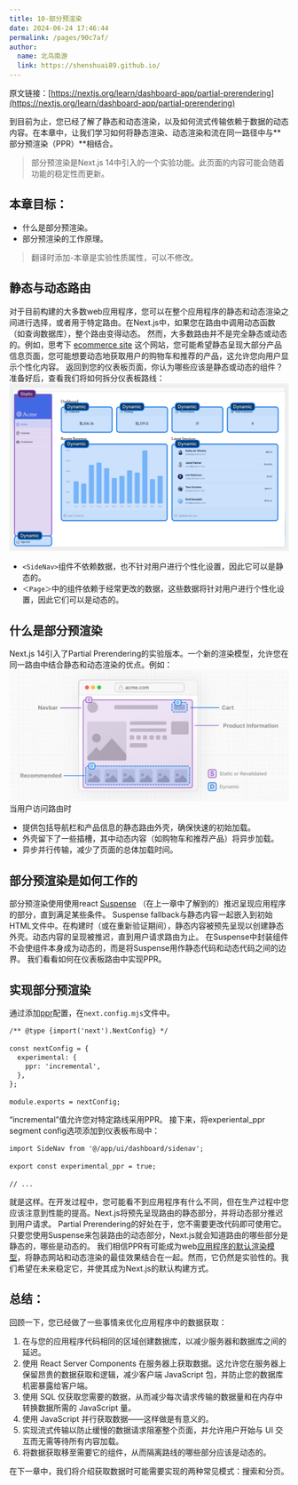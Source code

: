 ```yaml
---
title: 10-部分预渲染
date: 2024-06-24 17:46:44
permalink: /pages/90c7af/
author: 
  name: 北鸟南游
  link: https://shenshuai89.github.io/
---
```

原文链接：[https://nextjs.org/learn/dashboard-app/partial-prerendering](https://nextjs.org/learn/dashboard-app/partial-prerendering)

到目前为止，您已经了解了静态和动态渲染，以及如何流式传输依赖于数据的动态内容。在本章中，让我们学习如何将静态渲染、动态渲染和流在同一路径中与**部分预渲染（PPR）**相结合。
> 部分预渲染是Next.js 14中引入的一个实验功能。此页面的内容可能会随着功能的稳定性而更新。

## 本章目标：

- 什么是部分预渲染。
- 部分预渲染的工作原理。
> 翻译时添加-本章是实验性质属性，可以不修改。

## 静态与动态路由
对于目前构建的大多数web应用程序，您可以在整个应用程序的静态和动态渲染之间进行选择，或者用于特定路由。在Next.js中，如果您在路由中调用动态函数（如查询数据库），整个路由变得动态。
然而，大多数路由并不是完全静态或动态的。例如，思考下 [ecommerce site](https://partialprerendering.com/) 这个网站，您可能希望静态呈现大部分产品信息页面，您可能想要动态地获取用户的购物车和推荐的产品，这允许您向用户显示个性化内容。
返回到您的仪表板页面，你认为哪些应该是静态或动态的组件？
准备好后，查看我们将如何拆分仪表板路线：
![image.png](/assets/images/nextjs/10-1image.png)

- `<SideNav>`组件不依赖数据，也不针对用户进行个性化设置，因此它可以是静态的。
- `＜Page＞`中的组件依赖于经常更改的数据，这些数据将针对用户进行个性化设置，因此它们可以是动态的。

## 什么是部分预渲染
Next.js 14引入了Partial Prerendering的实验版本。一个新的渲染模型，允许您在同一路由中结合静态和动态渲染的优点。例如：
![image.png](/assets/images/nextjs/10-2image.png)
当用户访问路由时

- 提供包括导航栏和产品信息的静态路由外壳，确保快速的初始加载。
- 外壳留下了一些插槽，其中动态内容（如购物车和推荐产品）将异步加载。
- 异步并行传输，减少了页面的总体加载时间。
## 部分预渲染是如何工作的
部分预渲染使用使用react [Suspense](https://react.dev/reference/react/Suspense) （在上一章中了解到的）推迟呈现应用程序的部分，直到满足某些条件。
Suspense fallback与静态内容一起嵌入到初始HTML文件中。在构建时（或在重新验证期间），静态内容被预先呈现以创建静态外壳。动态内容的呈现被推迟，直到用户请求路由为止。
在Suspense中封装组件不会使组件本身成为动态的，而是将Suspense用作静态代码和动态代码之间的边界。
我们看看如何在仪表板路由中实现PPR。
## 实现部分预渲染
通过添加[ppr](https://rc.nextjs.org/docs/app/api-reference/next-config-js/ppr)配置，在`next.config.mjs`文件中。
```tsx
/** @type {import('next').NextConfig} */
 
const nextConfig = {
  experimental: {
    ppr: 'incremental',
  },
};
 
module.exports = nextConfig;
```
“incremental”值允许您对特定路线采用PPR。
接下来，将experiental_ppr segment config选项添加到仪表板布局中：
```tsx
import SideNav from '@/app/ui/dashboard/sidenav';
 
export const experimental_ppr = true;
 
// ...
```
就是这样。在开发过程中，您可能看不到应用程序有什么不同，但在生产过程中您应该注意到性能的提高。Next.js将预先呈现路由的静态部分，并将动态部分推迟到用户请求。
Partial Prerendering的好处在于，您不需要更改代码即可使用它。只要您使用Suspense来包装路由的动态部分，Next.js就会知道路由的哪些部分是静态的，哪些是动态的。
我们相信PPR有可能成为web[应用程序的默认渲染模型](https://vercel.com/blog/partial-prerendering-with-next-js-creating-a-new-default-rendering-model)，将静态网站和动态渲染的最佳效果结合在一起。然而，它仍然是实验性的。我们希望在未来稳定它，并使其成为Next.js的默认构建方式。
## 总结：
回顾一下，您已经做了一些事情来优化应用程序中的数据获取：

1. 在与您的应用程序代码相同的区域创建数据库，以减少服务器和数据库之间的延迟。
2. 使用 React Server Components 在服务器上获取数据。这允许您在服务器上保留昂贵的数据获取和逻辑，减少客户端 JavaScript 包，并防止您的数据库机密暴露给客户端。
3. 使用 SQL 仅获取您需要的数据，从而减少每次请求传输的数据量和在内存中转换数据所需的 JavaScript 量。
4. 使用 JavaScript 并行获取数据——这样做是有意义的。
5. 实现流式传输以防止缓慢的数据请求阻塞整个页面，并允许用户开始与 UI 交互而无需等待所有内容加载。
6. 将数据获取移至需要它的组件，从而隔离路线的哪些部分应该是动态的。

在下一章中，我们将介绍获取数据时可能需要实现的两种常见模式：搜索和分页。


